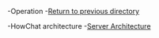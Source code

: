 -Operation
  -[Return to previous directory](../)

  
-HowChat architecture
  -[Server Architecture](./quickstart.md)